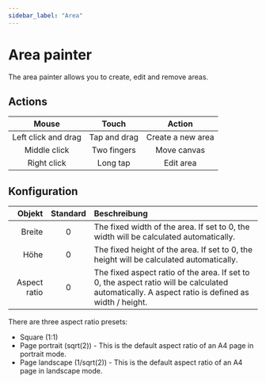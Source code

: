 ```yaml
---
sidebar_label: "Area"
---
```


# Area painter

The area painter allows you to create, edit and remove areas.

## Actions

|        Mouse        |    Touch     |      Action       |
|:-------------------:|:------------:|:-----------------:|
| Left click and drag | Tap and drag | Create a new area |
|    Middle click     | Two fingers  |    Move canvas    |
|     Right click     |   Long tap   |     Edit area     |

## Konfiguration

|       Objekt | Standard | Beschreibung                                                                                                                                     |
| ------------:|:--------:|:------------------------------------------------------------------------------------------------------------------------------------------------ |
|       Breite |    0     | The fixed width of the area. If set to 0, the width will be calculated automatically.                                                            |
|         Höhe |    0     | The fixed height of the area. If set to 0, the height will be calculated automatically.                                                          |
| Aspect ratio |    0     | The fixed aspect ratio of the area. If set to 0, the aspect ratio will be calculated automatically. A aspect ratio is defined as width / height. |

There are three aspect ratio presets:

* Square (1:1)
* Page portrait (sqrt(2)) - This is the default aspect ratio of an A4 page in portrait mode.
* Page landscape (1/sqrt(2)) - This is the default aspect ratio of an A4 page in landscape mode.
